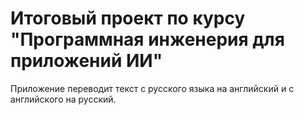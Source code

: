 # Итоговый проект по курсу "Программная инженерия для приложений ИИ"

Приложение переводит текст с русского языка на английский и с английского на русский.
